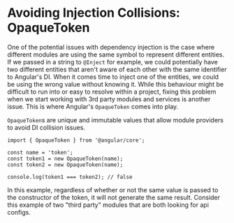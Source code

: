 # Avoiding Injection Collisions: OpaqueToken

One of the potential issues with dependency injection is the case where different modules are using the same symbol to represent different entities. If we passed in a string to `@Inject` for example, we could potentially have two different entities that aren't aware of each other with the same identifier to Angular's DI. When it comes time to inject one of the entities, we could be using the wrong value without knowing it. While this behaviour might be difficult to run into or easy to resolve within a project, fixing this problem when we start working with 3rd party modules and services is another issue. This is where Angular's `OpaqueToken` comes into play.

`OpaqueToken`s are unique and immutable values that allow module providers to avoid DI collision issues.

```
import { OpaqueToken } from '@angular/core';

const name = 'token';
const token1 = new OpaqueToken(name);
const token2 = new OpaqueToken(name);

console.log(token1 === token2); // false
```

In this example, regardless of whether or not the same value is passed to the constructor of the token, it will not generate the same result. Consider this example of two "third party" modules that are both looking for api configs.


